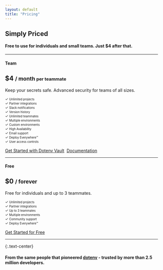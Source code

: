 ```yaml
---
layout: default
title: "Pricing"
---
```


<article markdown="1">

# Simply Priced

#### Free to use for individuals and small teams. Just $4 after that.

---

<h4 class="mb-03 pb-0">Team</h4>
<h1 class="mb-0 pb-0 mt-0">$4 <small>/ month <small class="font-weight-normal">per teammate</small></small></h1>
<p>Keep your secrets safe. Advanced security for teams of all sizes.</p>

<div class="flex">
  <div class="flex-1">
    <small><span class="text-green">✓</span> <small>Unlimited projects</small></small>
    <br/>
    <small><span class="text-green">✓</span> <small>Partner integrations</small></small>
    <br/>
    <small><span class="text-green">✓</span> <small>Slack notifications</small></small>
    <br/>
    <small><span class="text-green">✓</span> <small>Version history</small></small>
  </div>
  <div class="flex-1">
    <small><span class="text-green">✓</span> <small>Unlimited teammates</small></small>
    <br/>
    <small><span class="text-green">✓</span> <small>Multiple environments</small></small>
    <br/>
    <small><span class="text-green">✓</span> <small>Custom environments</small></small>
    <br/>
    <small><span class="text-green">✓</span> <small>High Availability</small></small>
    <!--<small><span class="text-light">✓</span> <small>Audit log (2023)</small></small>-->
  </div>
  <div class="flex-1">
    <small><span class="text-green">✓</span> <small>Email support</small></small>
    <br/>
    <small><span class="text-green">✓</span> <small>Deploy Everywhere™</small></small>
    <br/>
    <small><span class="text-green">✓</span> <small>User access controls</small></small>
    <!--<br/>
    <small><span class="text-light">✓</span> <small>Trusted IPs (2023)</small></small>-->
  </div>
</div>

<p><a href="/signup" class="btn">Get Started with Dotenv Vault</a>&nbsp;&nbsp;<a href="/docs">Documentation</a></p>

---

<h4 class="mb-03 pb-0">Free</h4>
<h1 class="mb-0 pb-0 mt-0">$0 <small>/ forever</small></h1>
<p>Free for individuals and up to 3 teammates.</p>

<div class="flex">
  <div class="flex-1">
    <small><span class="text-green">✓</span> <small>Unlimited projects</small></small>
    <br/>
    <small><span class="text-green">✓</span> <small>Partner integrations</small></small>
  </div>
  <div class="flex-1">
    <small><span class="text-green">✓</span> <small>Up to 3 teammates</small></small>
    <br/>
    <small><span class="text-green">✓</span> <small>Multiple environments</small></small>
  </div>
  <div class="flex-1">
    <small><span class="text-green">✓</span> <small>Community support</small></small>
    <br/>
    <small><span class="text-green">✓</span> <small>Deploy Everywhere™</small></small>
  </div>
</div>

[Get Started for Free](/signup)

---

{:.text-center}
#### From the same people that pioneered [dotenv](https://github.com/motdotla/dotenv) - trusted by more than 2.5 million developers.

</article>
